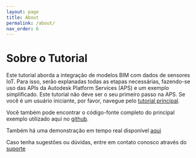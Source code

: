 ```yaml
---
layout: page
title: About
permalink: /about/
nav_order: 6
---
```


# Sobre o Tutorial
Este tutorial aborda a integração de modelos BIM com dados de sensores IoT. Para isso, serão explanadas todas as etapas necessárias, fazendo-se uso das APIs da Autodesk Platform Services (APS) e um exemplo simplificado.
Este tutorial não deve ser o seu primeiro passo na APS. 
Se você é um usuário iniciante, por favor, navegue pelo [tutorial principal](http://aps.autodesk.com/tutorials).

Você também pode encontrar o código-fonte completo do principal exemplo utilizado aqui no [github](https://github.com/autodesk-platform-services/aps-iot-extensions-demo).

Também há uma demonstração em tempo real disponível [aqui](https://aps-iot-extensions-demo.autodesk.io/)

Caso tenha sugestões ou dúvidas, entre em contato conosco através do [suporte](mailto:aps.help@autodesk.com)

